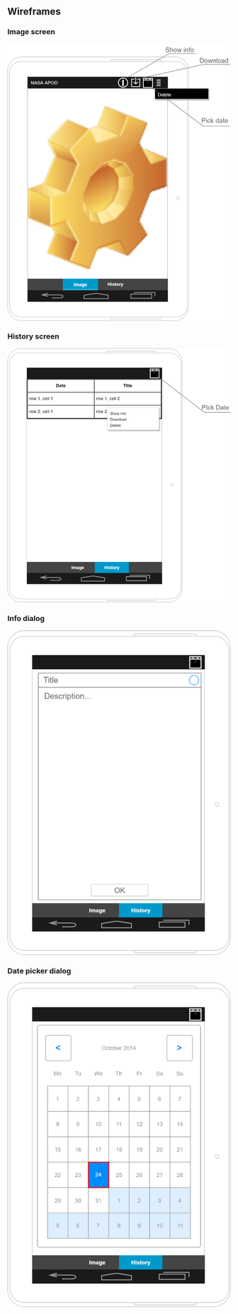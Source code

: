 ## Wireframes

### Image screen

![Image screen](img/image-screen.png)

### History screen

![History screen](img/history-screen.png)

### Info dialog

![Info dialog](img/info-screen.png)

### Date picker dialog

![Date picker dialog](img/date-picker.png)
